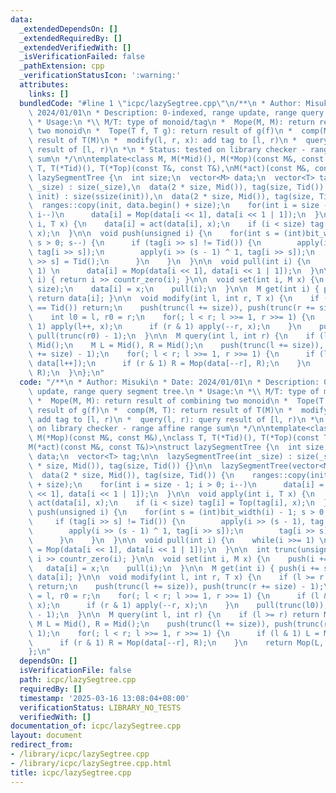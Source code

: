 ```yaml
---
data:
  _extendedDependsOn: []
  _extendedRequiredBy: []
  _extendedVerifiedWith: []
  _isVerificationFailed: false
  _pathExtension: cpp
  _verificationStatusIcon: ':warning:'
  attributes:
    links: []
  bundledCode: "#line 1 \"icpc/lazySegtree.cpp\"\n/**\n * Author: Misuki\n * Date:\
    \ 2024/01/01\n * Description: 0-indexed, range update, range query segment tree.\n\
    \ * Usage:\n *\\ M/T: type of monoid/tag\n *  Mope(M, M): return result of combining\
    \ two monoid\n *  Tope(T f, T g): return result of g(f)\n *  comp(M, T): return\
    \ result of T(M)\n *  modify(l, r, x): add tag to [l, r)\n *  query(l, r): query\
    \ result of [l, r)\n *\n * Status: tested on library checker - range affine range\
    \ sum\n */\n\ntemplate<class M, M(*Mid)(), M(*Mop)(const M&, const M&),\nclass\
    \ T, T(*Tid)(), T(*Top)(const T&, const T&),\nM(*act)(const M&, const T&)>\nstruct\
    \ lazySegmentTree {\n  int size;\n  vector<M> data;\n  vector<T> tag;\n\n  lazySegmentTree(int\
    \ _size) : size(_size),\n  data(2 * size, Mid()), tag(size, Tid()) {}\n\n  lazySegmentTree(vector<M>\
    \ init) : size(ssize(init)),\n  data(2 * size, Mid()), tag(size, Tid()) {\n  \
    \  ranges::copy(init, data.begin() + size);\n    for(int i = size - 1; i > 0;\
    \ i--)\n      data[i] = Mop(data[i << 1], data[i << 1 | 1]);\n  }\n\n  void apply(int\
    \ i, T x) {\n    data[i] = act(data[i], x);\n    if (i < size) tag[i] = Top(tag[i],\
    \ x);\n  }\n\n  void push(unsigned i) {\n    for(int s = (int)bit_width(i) - 1;\
    \ s > 0; s--) {\n      if (tag[i >> s] != Tid()) {\n        apply(i >> (s - 1),\
    \ tag[i >> s]);\n        apply(i >> (s - 1) ^ 1, tag[i >> s]);\n        tag[i\
    \ >> s] = Tid();\n      }\n    }\n  }\n\n  void pull(int i) {\n    while(i >>=\
    \ 1) \n      data[i] = Mop(data[i << 1], data[i << 1 | 1]);\n  }\n\n  int trunc(unsigned\
    \ i) { return i >> countr_zero(i); }\n\n  void set(int i, M x) {\n    push(i +=\
    \ size);\n    data[i] = x;\n    pull(i);\n  }\n\n  M get(int i) { push(i += size);\
    \ return data[i]; }\n\n  void modify(int l, int r, T x) {\n    if (l >= r or x\
    \ == Tid()) return;\n    push(trunc(l += size)), push(trunc(r += size) - 1);\n\
    \    int l0 = l, r0 = r;\n    for(; l < r; l >>= 1, r >>= 1) {\n      if (l &\
    \ 1) apply(l++, x);\n      if (r & 1) apply(--r, x);\n    }\n    pull(trunc(l0)),\
    \ pull(trunc(r0) - 1);\n  }\n\n  M query(int l, int r) {\n    if (l >= r) return\
    \ Mid();\n    M L = Mid(), R = Mid();\n    push(trunc(l += size)), push(trunc(r\
    \ += size) - 1);\n    for(; l < r; l >>= 1, r >>= 1) {\n      if (l & 1) L = Mop(L,\
    \ data[l++]);\n      if (r & 1) R = Mop(data[--r], R);\n    }\n    return Mop(L,\
    \ R);\n  }\n};\n"
  code: "/**\n * Author: Misuki\n * Date: 2024/01/01\n * Description: 0-indexed, range\
    \ update, range query segment tree.\n * Usage:\n *\\ M/T: type of monoid/tag\n\
    \ *  Mope(M, M): return result of combining two monoid\n *  Tope(T f, T g): return\
    \ result of g(f)\n *  comp(M, T): return result of T(M)\n *  modify(l, r, x):\
    \ add tag to [l, r)\n *  query(l, r): query result of [l, r)\n *\n * Status: tested\
    \ on library checker - range affine range sum\n */\n\ntemplate<class M, M(*Mid)(),\
    \ M(*Mop)(const M&, const M&),\nclass T, T(*Tid)(), T(*Top)(const T&, const T&),\n\
    M(*act)(const M&, const T&)>\nstruct lazySegmentTree {\n  int size;\n  vector<M>\
    \ data;\n  vector<T> tag;\n\n  lazySegmentTree(int _size) : size(_size),\n  data(2\
    \ * size, Mid()), tag(size, Tid()) {}\n\n  lazySegmentTree(vector<M> init) : size(ssize(init)),\n\
    \  data(2 * size, Mid()), tag(size, Tid()) {\n    ranges::copy(init, data.begin()\
    \ + size);\n    for(int i = size - 1; i > 0; i--)\n      data[i] = Mop(data[i\
    \ << 1], data[i << 1 | 1]);\n  }\n\n  void apply(int i, T x) {\n    data[i] =\
    \ act(data[i], x);\n    if (i < size) tag[i] = Top(tag[i], x);\n  }\n\n  void\
    \ push(unsigned i) {\n    for(int s = (int)bit_width(i) - 1; s > 0; s--) {\n \
    \     if (tag[i >> s] != Tid()) {\n        apply(i >> (s - 1), tag[i >> s]);\n\
    \        apply(i >> (s - 1) ^ 1, tag[i >> s]);\n        tag[i >> s] = Tid();\n\
    \      }\n    }\n  }\n\n  void pull(int i) {\n    while(i >>= 1) \n      data[i]\
    \ = Mop(data[i << 1], data[i << 1 | 1]);\n  }\n\n  int trunc(unsigned i) { return\
    \ i >> countr_zero(i); }\n\n  void set(int i, M x) {\n    push(i += size);\n \
    \   data[i] = x;\n    pull(i);\n  }\n\n  M get(int i) { push(i += size); return\
    \ data[i]; }\n\n  void modify(int l, int r, T x) {\n    if (l >= r or x == Tid())\
    \ return;\n    push(trunc(l += size)), push(trunc(r += size) - 1);\n    int l0\
    \ = l, r0 = r;\n    for(; l < r; l >>= 1, r >>= 1) {\n      if (l & 1) apply(l++,\
    \ x);\n      if (r & 1) apply(--r, x);\n    }\n    pull(trunc(l0)), pull(trunc(r0)\
    \ - 1);\n  }\n\n  M query(int l, int r) {\n    if (l >= r) return Mid();\n   \
    \ M L = Mid(), R = Mid();\n    push(trunc(l += size)), push(trunc(r += size) -\
    \ 1);\n    for(; l < r; l >>= 1, r >>= 1) {\n      if (l & 1) L = Mop(L, data[l++]);\n\
    \      if (r & 1) R = Mop(data[--r], R);\n    }\n    return Mop(L, R);\n  }\n\
    };\n"
  dependsOn: []
  isVerificationFile: false
  path: icpc/lazySegtree.cpp
  requiredBy: []
  timestamp: '2025-03-16 13:08:04+08:00'
  verificationStatus: LIBRARY_NO_TESTS
  verifiedWith: []
documentation_of: icpc/lazySegtree.cpp
layout: document
redirect_from:
- /library/icpc/lazySegtree.cpp
- /library/icpc/lazySegtree.cpp.html
title: icpc/lazySegtree.cpp
---
```

